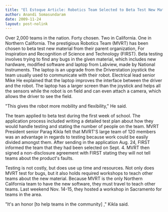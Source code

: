 ```yaml
---
title: "El Estoque Article: Robotics Team Selected to Beta Test New Material"
author: Anandi Somasundaram
date: 2009-11-24
layout: post-nolink
---
```


Over 2,000 teams in the nation. Forty chosen. Two in California. One in Northern
California. The prestigious Robotics Team (MVRT) has been chosen to beta test
new material from their parent organization, For Inspiration and Recognition of
Science and Technology (FIRST). Beta testing involves trying to find any bugs in
the given material, which includes new hardware, modified software and laptop
from Labview, made by National Instruments. The laptop is an upgrade from the
Driverstation joystick the team usually used to communicate with their robot.
Electrical lead senior Mike He explained that the laptop improves the interface
between the driver and the robot. The laptop has a larger screen than the
joystick and helps all the sensors while the robot is on field and can even
attach a camera, which allows the driver to see the field.

"This gives the robot more mobility and flexibility," He said.

The team applied to beta test during the first week of school. The application
process included writing a detailed test plan about how they would handle
testing and stating the number of people on the team. MVRT President senior
Parag Kikla felt that MVRT'S large team of 120 members was an advantage in
regards to testing because work could be easily divided amongst them. After
sending in the application Aug. 24, FIRST informed the team that they had been
selected on Sept. 4. MVRT then signed a non-disclosure agreement with FIRST
stating they will not tell teams about the product's faults.

Testing is not costly, but does use up time and resources. Not only does MVRT
test for bugs, but it also holds required workshops to teach other teams about
the new material. Because MVRT is the only Northern California team to have the
new software, they must travel to teach other teams. Last weekend Nov. 14-15,
they hosted a workshop in Sacramento for teams in the area.

"It's an honor [to help teams in the community] ," Kikla said.
